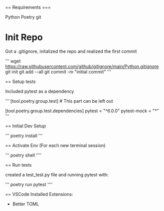 

== Requirements ===


Python
Poetry
git


# Init Repo

Got a .gitignore, initalized the repo and realized the first commit 

'''
wget https://raw.githubusercontent.com/github/gitignore/main/Python.gitignore
git init
git add --all
git commit -m "initial commit"
''' 

== Setup tests


Included pytest as a dependency

'''
[tool.poetry.group.test]  # This part can be left out

[tool.poetry.group.test.dependencies]
pytest = "^6.0.0"
pytest-mock = "*"
''' 


== Initial Dev Setup

'''
poetry install
'''

== Activate Env (For each new terminal session)

'''
poetry shell
'''' 



== Run tests

created a test_test.py file and running pytest with:

'''
poetry run pytest
'''' 


== VSCode
Installed Extensions:
- Better TOML
